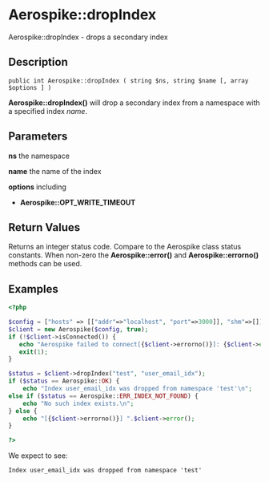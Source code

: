 
# Aerospike::dropIndex

Aerospike::dropIndex - drops a secondary index

## Description

```
public int Aerospike::dropIndex ( string $ns, string $name [, array $options ] )
```

**Aerospike::dropIndex()** will drop a secondary index from
a namespace with a specified index *name*.

## Parameters

**ns** the namespace

**name** the name of the index

**options** including
- **Aerospike::OPT_WRITE_TIMEOUT**

## Return Values

Returns an integer status code.  Compare to the Aerospike class status
constants.  When non-zero the **Aerospike::error()** and
**Aerospike::errorno()** methods can be used.

## Examples

```php
<?php

$config = ["hosts" => [["addr"=>"localhost", "port"=>3000]], "shm"=>[]];
$client = new Aerospike($config, true);
if (!$client->isConnected()) {
   echo "Aerospike failed to connect[{$client->errorno()}]: {$client->error()}\n";
   exit(1);
}

$status = $client->dropIndex("test", "user_email_idx");
if ($status == Aerospike::OK) {
    echo "Index user_email_idx was dropped from namespace 'test'\n";
else if ($status == Aerospike::ERR_INDEX_NOT_FOUND) {
    echo "No such index exists.\n";
} else {
    echo "[{$client->errorno()}] ".$client->error();
}

?>
```

We expect to see:

```
Index user_email_idx was dropped from namespace 'test'
```

